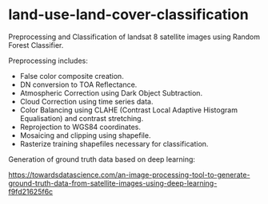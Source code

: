 # land-use-land-cover-classification

Preprocessing and Classification of landsat 8 satellite images using Random Forest Classifier.

Preprocessing includes:
- False color composite creation.
- DN conversion to TOA Reflectance.
- Atmospheric Correction using Dark Object Subtraction.
- Cloud Correction using time series data.
- Color Balancing using CLAHE (Contrast Local Adaptive Histogram Equalisation) and contrast stretching.
- Reprojection to WGS84 coordinates.
- Mosaicing and clipping using shapefile.
- Rasterize training shapefiles necessary for classification.


Generation of ground truth data based on deep learning:

https://towardsdatascience.com/an-image-processing-tool-to-generate-ground-truth-data-from-satellite-images-using-deep-learning-f9fd21625f6c
